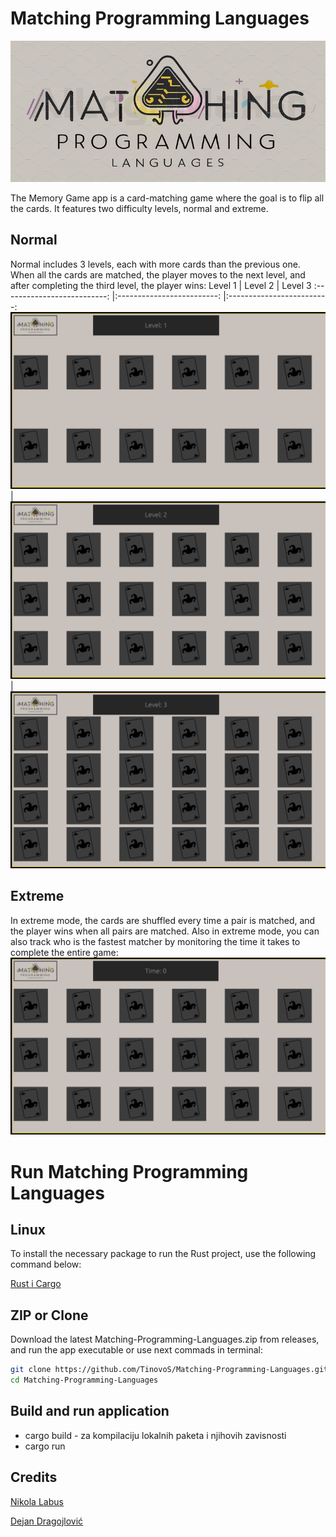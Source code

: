 # Matching Programming Languages

![plot](/resources/logo(2).png)

The Memory Game app is a card-matching game where the goal is to flip all the cards. It features two difficulty levels, normal and extreme. 

## Normal
Normal includes 3 levels, each with more cards than the previous one. When all the cards are matched, the player moves to the next level, and after completing the third level, the player wins:
Level 1                    |   Level 2                  |   Level 3
:--------------------------: |:-------------------------: |:-------------------------:
![](/resources/Normal_lvl1.png)  |  ![](/resources/Normal_lvl2.png)  |  ![](/resources/Normal_lvl3.png)

## Extreme
In extreme mode, the cards are shuffled every time a pair is matched, and the player wins when all pairs are matched. 
Also in extreme mode, you can also track who is the fastest matcher by monitoring the time it takes to complete the entire game: 
![](/resources/Extreme.png)

# Run Matching Programming Languages

## Linux
To install the necessary package to run the Rust project, use the following command below:

 [Rust i Cargo](https://doc.rust-lang.org/cargo/getting-started/installation.html)
 
## ZIP or Clone
Download the latest Matching-Programming-Languages.zip from releases, and run the app executable or use next commads in terminal:
 ```bash
 git clone https://github.com/TinovoS/Matching-Programming-Languages.git
 cd Matching-Programming-Languages
 ```

## Build and run application
*   cargo build - za kompilaciju lokalnih paketa i njihovih zavisnosti
*   cargo run


## Credits
[Nikola Labus](https://github.com/TinovoS)

[Dejan Dragojlović](https://github.com/Dejan43)
